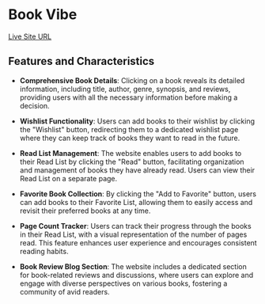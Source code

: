 


# Book Vibe

[Live Site URL](https://assignment-8-react-route.netlify.app/blog)




## Features and Characteristics

- **Comprehensive Book Details**: Clicking on a book reveals its detailed information, including title, author, genre, synopsis, and reviews, providing users with all the necessary information before making a decision.

- **Wishlist Functionality**: Users can add books to their wishlist by clicking the "Wishlist" button, redirecting them to a dedicated wishlist page where they can keep track of books they want to read in the future.

- **Read List Management**: The website enables users to add books to their Read List by clicking the "Read" button, facilitating organization and management of books they have already read. Users can view their Read List on a separate page.

- **Favorite Book Collection**: By clicking the "Add to Favorite" button, users can add books to their Favorite List, allowing them to easily access and revisit their preferred books at any time.

- **Page Count Tracker**: Users can track their progress through the books in their Read List, with a visual representation of the number of pages read. This feature enhances user experience and encourages consistent reading habits.


- **Book Review Blog Section**: The website includes a dedicated section for book-related reviews and discussions, where users can explore and engage with diverse perspectives on various books, fostering a community of avid readers.

